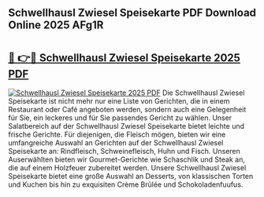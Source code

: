 ## Schwellhausl Zwiesel Speisekarte PDF Download Online 2025 AFg1R

# <h2><a href="http://gc69zi.nevu.top/?p=Schwellhausl+Zwiesel+Speisekarte">🔗 👉🔴 Schwellhausl Zwiesel Speisekarte 2025 PDF</a></h2>

[![Schwellhausl Zwiesel Speisekarte 2025 PDF](https://i.imgur.com/dBaPXMq.png)](http://gc69zi.nevu.top/?p=Schwellhausl+Zwiesel+Speisekarte)
Die Schwellhausl Zwiesel Speisekarte ist nicht mehr nur eine Liste von Gerichten, die in einem Restaurant oder Café angeboten werden, sondern auch eine Gelegenheit für Sie, ein leckeres und für Sie passendes Gericht zu wählen. Unser Salatbereich auf der Schwellhausl Zwiesel Speisekarte bietet leichte und frische Gerichte. Für diejenigen, die Fleisch mögen, bieten wir eine umfangreiche Auswahl an Gerichten auf der Schwellhausl Zwiesel Speisekarte an: Rindfleisch, Schweinefleisch, Huhn und Fisch. Unseren Auserwählten bieten wir Gourmet-Gerichte wie Schaschlik und Steak an, die auf einem Holzfeuer zubereitet werden. Unsere Schwellhausl Zwiesel Speisekarte bietet eine große Auswahl an Desserts, von klassischen Torten und Kuchen bis hin zu exquisiten Crème Brûlée und Schokoladenfuufus.
